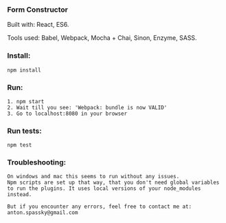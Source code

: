 ### Form Constructor

Built with: React, ES6.

Tools used: Babel, Webpack, Mocha + Chai, Sinon, Enzyme, SASS.

### Install:
```
npm install
```

### Run:
```
1. npm start
2. Wait till you see: 'Webpack: bundle is now VALID'
3. Go to localhost:8080 in your browser
```

### Run tests:
```
npm test
```

### Troubleshooting:

```
On windows and mac this seems to run without any issues.
Npm scripts are set up that way, that you don't need global variables
to run the plugins. It uses local versions of your node_modules instead.

But if you encounter any errors, feel free to contact me at:
anton.spassky@gmail.com
```
